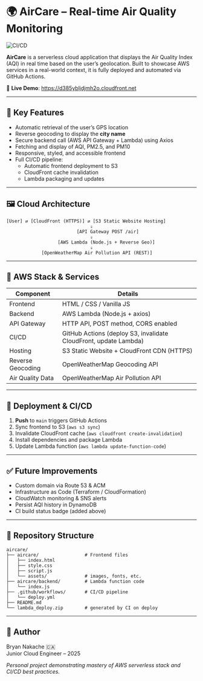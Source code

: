 # 🌍 AirCare – Real-time Air Quality Monitoring

![CI/CD](https://github.com/carmelo0511/aircare/actions/workflows/deploy.yml/badge.svg)

**AirCare** is a serverless cloud application that displays the Air Quality Index (AQI) in real time based on the user’s geolocation. Built to showcase AWS services in a real-world context, it is fully deployed and automated via GitHub Actions.

🔗 **Live Demo**: https://d385ybljdjmh2o.cloudfront.net

---

## 🧱 Key Features

- Automatic retrieval of the user’s GPS location
- Reverse geocoding to display the **city name**
- Secure backend call (AWS API Gateway + Lambda) using Axios
- Fetching and display of AQI, PM2.5, and PM10
- Responsive, styled, and accessible frontend
- Full CI/CD pipeline:
  - Automatic frontend deployment to S3
  - CloudFront cache invalidation
  - Lambda packaging and updates

---

## 🖼️ Cloud Architecture

```plaintext
[User] ⇄ [CloudFront (HTTPS)] ⇄ [S3 Static Website Hosting]
                               ⇓
                          [API Gateway POST /air]
                               ⇓
                   [AWS Lambda (Node.js + Reverse Geo)]
                               ⇓
             [OpenWeatherMap Air Pollution API (REST)]
```

---

## 🧰 AWS Stack & Services

| Component             | Details                                                          |
|-----------------------|------------------------------------------------------------------|
| Frontend              | HTML / CSS / Vanilla JS                                          |
| Backend               | AWS Lambda (Node.js + axios)                                     |
| API Gateway           | HTTP API, POST method, CORS enabled                              |
| CI/CD                 | GitHub Actions (deploy S3, invalidate CloudFront, update Lambda) |
| Hosting               | S3 Static Website + CloudFront CDN (HTTPS)                       |
| Reverse Geocoding     | OpenWeatherMap Geocoding API                                     |
| Air Quality Data      | OpenWeatherMap Air Pollution API                                 |

---

## 🚀 Deployment & CI/CD

1. **Push** to `main` triggers GitHub Actions  
2. Sync frontend to S3 (`aws s3 sync`)  
3. Invalidate CloudFront cache (`aws cloudfront create-invalidation`)  
4. Install dependencies and package Lambda  
5. Update Lambda function (`aws lambda update-function-code`)

---

## ✅ Future Improvements

- Custom domain via Route 53 & ACM  
- Infrastructure as Code (Terraform / CloudFormation)  
- CloudWatch monitoring & SNS alerts  
- Persist AQI history in DynamoDB  
- CI build status badge (added above)

---

## 📂 Repository Structure

```plaintext
aircare/
├── aircare/                 # Frontend files
│   ├── index.html
│   ├── style.css
│   ├── script.js
│   └── assets/              # images, fonts, etc.
├── aircare/backend/         # Lambda function code
│   └── index.js
├── .github/workflows/       # CI/CD pipeline
│   └── deploy.yml
├── README.md
└── lambda_deploy.zip        # generated by CI on deploy
```

---

## 📜 Author

Bryan Nakache 🇨🇦  
Junior Cloud Engineer – 2025  

*Personal project demonstrating mastery of AWS serverless stack and CI/CD best practices.*
